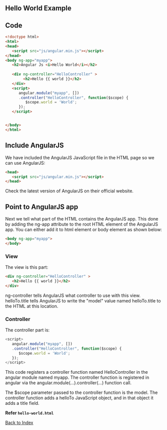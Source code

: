 ## Hello World Example

## Code

```html
<!doctype html>
<html>
<head>
   <script src="js/angular.min.js"></script>
</head>
<body ng-app="myapp">
   <h2>Angular Js <i>Hello World</i></h2>
   
   <div ng-controller="HelloController" >
        <h2>Hello {{ world }}</h2>
   </div>
   <script>
      angular.module("myapp", [])
      .controller("HelloController", function($scope) {
         $scope.world = 'World';
      });
   </script>


</body>
</html>
```

## Include AngularJS
We have included the AngularJS JavaScript file in the HTML page so we can use AngularJS:

```html
<head>
   <script src="js/angular.min.js"></script>
</head>
```
Check the latest version of AngularJS on their official website.

## Point to AngularJS app

Next we tell what part of the HTML contains the AngularJS app. This done by adding the ng-app attribute to the root HTML element of the AngularJS app. You can either add it to html element or body element as shown below:

```html
<body ng-app="myapp">
</body>
```

### View

The view is this part:

```html
<div ng-controller="HelloController" >
   <h2>Hello {{ world }}</h2>
</div>
```
ng-controller tells AngularJS what controller to use with this view. helloTo.title tells AngularJS to write the "model" value named helloTo.title to the HTML at this location.

### Controller

The controller part is:

```js
<script>
   angular.module("myapp", [])
   .controller("HelloController", function($scope) {
      $scope.world = 'World';
   });
</script>
```

This code registers a controller function named HelloController in the angular module named myapp. The controller function is registered in angular via the angular.module(...).controller(...) function call.

The $scope parameter passed to the controller function is the model. The controller function adds a helloTo JavaScript object, and in that object it adds a title field.

**Refer `hello-world.html`**

[Back to Index](index.md)